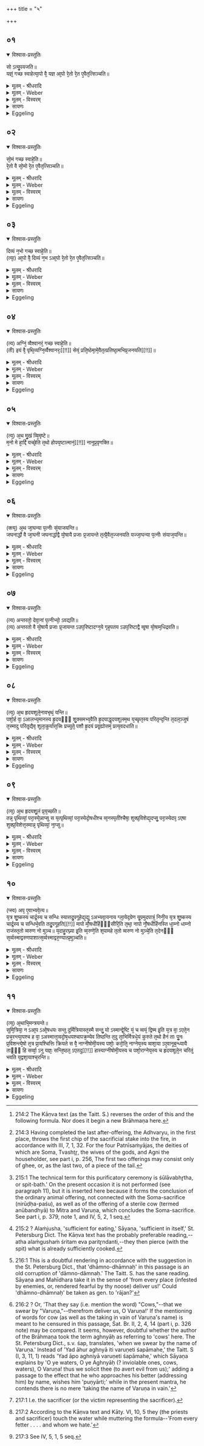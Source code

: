 +++
title = "५"

+++


## ०१


<details open><summary>विश्वास-प्रस्तुतिः</summary>

सो ऽत्यु᳘पयजति॥  
यज्ञं᳘ गच्छ स्वाहेत्या᳘पो वै᳘ यज्ञ आ᳘पो रे᳘तो रे᳘त ए᳘वैत᳘त्सिञ्चति॥
</details>

<details><summary>मूलम् - श्रीधरादि</summary>

सो ऽत्यु᳘पयजति॥  
यज्ञं᳘ गच्छ स्वाहेत्या᳘पो वै᳘ यज्ञ आ᳘पो रे᳘तो रे᳘त ए᳘वैत᳘त्सिञ्चति॥
</details>

<details><summary>मूलम् - Weber</summary>

सो ऽत्यु᳘पयजति॥  
यज्ञं᳘ गछ स्वाहेत्या᳘पो वै᳘ यज्ञ आ᳘पो रे᳘तो रे᳘त एॗवैत᳘त्सिञ्चति॥
</details>

<details><summary>मूलम् - विस्वरम्</summary>


</details>

<details><summary>सायणः</summary>

…
</details>

<details><summary>Eggeling</summary>

1. He makes the additional by-offerings:--with 'Go thou to the sacrifice [^egg_537], Hail!' The sacrifice is water, and seed is water: he thus casts seed.

[^egg_537]: 214:2 The Kāṇva text (as the Taitt. S.) reverses the order of this and the following formula. Nor does it begin a new Brāhmaṇa here.
</details>


## ०२


<details open><summary>विश्वास-प्रस्तुतिः</summary>

सो᳘मं गच्छ स्वाहे᳘ति॥  
रे᳘तो वै सो᳘मो रे᳘त ए᳘वैत᳘त्सिञ्चति॥
</details>

<details><summary>मूलम् - श्रीधरादि</summary>

सो᳘मं गच्छ स्वाहे᳘ति॥  
रे᳘तो वै सो᳘मो रे᳘त ए᳘वैत᳘त्सिञ्चति॥
</details>

<details><summary>मूलम् - Weber</summary>

सो᳘मं गछ स्वाहे᳘ति॥  
रे᳘तो वै सो᳘मो रे᳘त एॗवैत᳘त्सिञ्चति॥
</details>

<details><summary>मूलम् - विस्वरम्</summary>


</details>

<details><summary>सायणः</summary>

…
</details>

<details><summary>Eggeling</summary>

2. 'Go thou to Soma, Hail!' Soma is seed: he thus casts seed.
</details>


## ०३


<details open><summary>विश्वास-प्रस्तुतिः</summary>

दिव्यं न᳘भो गच्छ स्वाहे᳘ति॥  
(त्या᳘) आ᳘पो वै᳘ दिव्यं न᳘भ ऽआ᳘पो रे᳘तो रे᳘त ए᳘वैत᳘त्सिञ्चति॥
</details>

<details><summary>मूलम् - श्रीधरादि</summary>

दिव्यं न᳘भो गच्छ स्वाहे᳘ति॥  
(त्या᳘) आ᳘पो वै᳘ दिव्यं न᳘भ ऽआ᳘पो रे᳘तो रे᳘त ए᳘वैत᳘त्सिञ्चति॥
</details>

<details><summary>मूलम् - Weber</summary>

दिव्यं न᳘भो गछ स्वाहे᳘ति॥  
आ᳘पो वै᳘ दिव्यं न᳘भ आ᳘पो रे᳘तो रे᳘त एॗवैत᳘त्सिञ्चति॥
</details>

<details><summary>मूलम् - विस्वरम्</summary>


</details>

<details><summary>सायणः</summary>

…
</details>

<details><summary>Eggeling</summary>

3. 'Go thou to the heavenly ether, Hail!' The heavenly ether is water, and seed is water: he thus casts seed.
</details>


## ०४


<details open><summary>विश्वास-प्रस्तुतिः</summary>

(त्य) अग्निं᳘ व्वैश्वानरं᳘ गच्छ स्वाहे᳘ति॥  
(ती) इयं वै᳘ पृथि᳘व्यग्नि᳘र्व्वैश्वानरः᳘[[!!]] सेयं᳘ प्रति᳘ष्ठेमा᳘मे᳘वैत᳘त्प्रतिष्ठा᳘मभिप्र᳘जनयति[[!!]]॥
</details>

<details><summary>मूलम् - श्रीधरादि</summary>

(त्य) अग्निं᳘ व्वैश्वानरं᳘ गच्छ स्वाहे᳘ति॥  
(ती) इयं वै᳘ पृथि᳘व्यग्नि᳘र्व्वैश्वानरः᳘[[!!]] सेयं᳘ प्रति᳘ष्ठेमा᳘मे᳘वैत᳘त्प्रतिष्ठा᳘मभिप्र᳘जनयति[[!!]]॥
</details>

<details><summary>मूलम् - Weber</summary>

अग्निं᳘ वैश्वानरं᳘ गछ स्वाहे᳘ति॥  
इयं वै᳘ पृथिव्य᳘ग्नि᳘र्वैश्वानॗरः सेय᳘म् प्रतिष्ठे᳘मा᳘मेवैत᳘त्प्रतिष्ठा᳘मभिप्र᳘जनयति॥
</details>

<details><summary>मूलम् - विस्वरम्</summary>


</details>

<details><summary>सायणः</summary>

…
</details>

<details><summary>Eggeling</summary>

4. 'Go thou to Agni Vaiśvānara, Hail!' Agni Vaiśvānara ('belonging to all men') is this earth, and she is a safe resting-place: upon that safe resting-place he thus produces (creatures).
</details>


## ०५


<details open><summary>विश्वास-प्रस्तुतिः</summary>

(त्य᳘) अ᳘थ मु᳘खं व्वि᳘मृष्टे॥  
म᳘नो मे हा᳘र्द्दि यच्छे᳘ति त᳘थो होपय᳘ष्टात्मानं᳘[[!!]] नानुप्र᳘वृणक्ति॥
</details>

<details><summary>मूलम् - श्रीधरादि</summary>

(त्य᳘) अ᳘थ मु᳘खं व्वि᳘मृष्टे॥  
म᳘नो मे हा᳘र्द्दि यच्छे᳘ति त᳘थो होपय᳘ष्टात्मानं᳘[[!!]] नानुप्र᳘वृणक्ति॥
</details>

<details><summary>मूलम् - Weber</summary>

अ᳘थ मु᳘खं वि᳘मृष्टे॥  
म᳘नो मे हा᳘र्दि यछे᳘ति त᳘थो होपयष्टात्माॗनं नानुप्र᳘वृणक्ति॥
</details>

<details><summary>मूलम् - विस्वरम्</summary>


</details>

<details><summary>सायणः</summary>

…
</details>

<details><summary>Eggeling</summary>

5. He then touches his mouth, with, 'Give me mind and heart!' thus indeed the by-offerer does not throw himself after (the oblations into the fire).
</details>


## ०६


<details open><summary>विश्वास-प्रस्तुतिः</summary>

(क्त्य᳘) अ᳘थ जा᳘घन्या प᳘त्नीः सं᳘याजयन्ति॥  
जघनार्द्धो वै जा᳘घनी जघनार्द्धाद्वै यो᳘षायै प्रजाः प्र᳘जायन्ते त᳘त्प्रै᳘वैत᳘ज्जनयति यज्जा᳘घन्या प᳘त्नीः संयाज᳘यन्ति॥
</details>

<details><summary>मूलम् - श्रीधरादि</summary>

(क्त्य᳘) अ᳘थ जा᳘घन्या प᳘त्नीः सं᳘याजयन्ति॥  
जघनार्द्धो वै जा᳘घनी जघनार्द्धाद्वै यो᳘षायै प्रजाः प्र᳘जायन्ते त᳘त्प्रै᳘वैत᳘ज्जनयति यज्जा᳘घन्या प᳘त्नीः संयाज᳘यन्ति॥
</details>

<details><summary>मूलम् - Weber</summary>

अ᳘थ जा᳘घन्या प᳘त्नीः सं᳘याजयन्ति॥  
जघनार्धो वै जा᳘घनी जघनार्धाद्वै यो᳘षायै प्रजाः प्र᳘जायन्ते तॗत्प्रैॗवैत᳘ज्जनयति यज्जा᳘घन्या प᳘त्नीः संयाज᳘यन्ति॥
</details>

<details><summary>मूलम् - विस्वरम्</summary>


</details>

<details><summary>सायणः</summary>

…
</details>

<details><summary>Eggeling</summary>

6. Thereupon [^egg_538] they perform the Patnīsaṁyājas

[^egg_538]: 214:3 Having completed the last after-offering, the Adhvaryu, in the  first place, throws the first chip of the sacrificial stake into the fire, in accordance with III, 7, 1, 32. For the four Patnīsaṁyājas, the deities of which are Soma, Tvashṭr̥, the wives of the gods, and Agni the householder, see part i, p. 256, The first two offerings may consist only of ghee, or, as the last two, of a piece of the tail.

with the tail (of the victim), for the tail is the hind-part, and from the hind-part of woman offspring is produced: hence offspring is produced by the Patnīsaṁyājas being performed with the tail.
</details>


## ०७


<details open><summary>विश्वास-प्रस्तुतिः</summary>

(त्य) अन्तरतो᳘ देवा᳘नां प᳘त्नीभ्यो᳘ ऽवद्यति॥  
(त्य) अन्तरतो वै यो᳘षायै प्रजाः प्र᳘जायन्त ऽउप᳘रिष्टादग्न᳘ये गृह᳘पतय ऽउप᳘रिष्टाद्वै व्वृ᳘षा यो᳘षाम᳘धिद्रवति॥
</details>

<details><summary>मूलम् - श्रीधरादि</summary>

(त्य) अन्तरतो᳘ देवा᳘नां प᳘त्नीभ्यो᳘ ऽवद्यति॥  
(त्य) अन्तरतो वै यो᳘षायै प्रजाः प्र᳘जायन्त ऽउप᳘रिष्टादग्न᳘ये गृह᳘पतय ऽउप᳘रिष्टाद्वै व्वृ᳘षा यो᳘षाम᳘धिद्रवति॥
</details>

<details><summary>मूलम् - Weber</summary>

अन्तरतो᳘ देवा᳘नाम् प᳘त्नीभ्यो᳘ ऽवद्यति॥  
अन्तरतो वै यो᳘षायै प्रजाः प्र᳘जायन्त उप᳘रिष्टादग्न᳘ये गृह᳘पतय उप᳘रिष्टाद्वै वृ᳘षा यो᳘षाम् अधिद्रवति॥
</details>

<details><summary>मूलम् - विस्वरम्</summary>


</details>

<details><summary>सायणः</summary>

…
</details>

<details><summary>Eggeling</summary>

7. For the wives of the gods he cuts portions from the inside, since it is from the inside of woman that offspring is produced; for Agni the householder from above, since it is from above that the male approaches the female.
</details>


## ०८


<details open><summary>विश्वास-प्रस्तुतिः</summary>

(त्य᳘) अ᳘थ हृदयशूले᳘नावभृथं᳘ यन्ति॥  
पशो᳘र्ह वा᳘ ऽआलभ्य᳘मानस्य हृ᳘दयᳫं᳭ शु᳘क्समभ्य᳘वैति हृ᳘दयाद्धृदयशूलम᳘थ य᳘च्छृत᳘स्य परितृन्द᳘न्ति त᳘दल᳘ञ्जुषं त᳘स्मादु परितृ᳘द्यैव᳘ शूला᳘कुर्यात्त᳘त्त्रिः प्रच्युते᳘ पशौ हृ᳘दयं प्रवृ᳘ह्योत्तमं᳘ प्रत्य᳘वदधाति॥
</details>

<details><summary>मूलम् - श्रीधरादि</summary>

(त्य᳘) अ᳘थ हृदयशूले᳘नावभृथं᳘ यन्ति॥  
पशो᳘र्ह वा᳘ ऽआलभ्य᳘मानस्य हृ᳘दयᳫं᳭ शु᳘क्समभ्य᳘वैति हृ᳘दयाद्धृदयशूलम᳘थ य᳘च्छृत᳘स्य परितृन्द᳘न्ति त᳘दल᳘ञ्जुषं त᳘स्मादु परितृ᳘द्यैव᳘ शूला᳘कुर्यात्त᳘त्त्रिः प्रच्युते᳘ पशौ हृ᳘दयं प्रवृ᳘ह्योत्तमं᳘ प्रत्य᳘वदधाति॥
</details>

<details><summary>मूलम् - Weber</summary>

अ᳘थ हृदयशूले᳘नावभृथं᳘ यन्ति॥  
पशो᳘र्ह वा᳘ आलभ्य᳘मानस्य हृ᳘दयं शु᳘क्समभ्य᳘वैति हृ᳘दयाद्धृदयशूलम᳘थ य᳘छृत᳘स्य परितृन्द᳘न्ति त᳘दलं᳘जुषं त᳘स्मादु परितृ᳘द्यैव᳘ शूला᳘कुर्यात्त᳘त्त्रिःप्रच्युते᳘ पशौ हृ᳘दयम् प्रवृ᳘ह्योत्तम᳘म् प्रत्य᳘वदधाति॥
</details>

<details><summary>मूलम् - विस्वरम्</summary>


</details>

<details><summary>सायणः</summary>

…
</details>

<details><summary>Eggeling</summary>

8. Thereupon they betake themselves, with the heart-spit, to the purificatory bath [^egg_539]. Now, the anguish of the victim, in being slaughtered, concentrates itself into the heart, and from the heart into the heart-spit; and whatever part of cooked (food) is pierced that becomes palatable [^egg_540]: therefore let him roast it on the spit after piercing it. Uppermost on the thrice-moved (portions of the) victim he places that heart after pulling it off (the spit).

[^egg_539]: 215:1 The technical term for this purificatory ceremony is śūlāvabhr̥tha, or spit-bath.' On the present occasion it is not performed (see paragraph 11), but it is inserted here because it forms the conclusion of the ordinary animal offering, not connected with the Soma-sacrifice (nirūḍḥa-paśu), as well as of the offering of a sterile cow (termed anūbandhyā) to Mitra and Varuṇa, which concludes the Soma-sacrifice. See part i, p. 379, note 1, and IV, 5, 2, 1 seq.

[^egg_540]: 215:2 ? Alaṁjusha, 'sufficient for eating,' Sāyaṇa, 'sufficient in itself,' St. Petersburg Dict. The Kāṇva text has the probably preferable reading,--atha alaṁgushaṁ śritam eva paritr̥ndanti,--they then pierce (with the spit) what is already sufficiently cooked.
</details>


## ०९


<details open><summary>विश्वास-प्रस्तुतिः</summary>

(त्य᳘) अ᳘थ हृदयशू᳘लं प्र᳘य᳘च्छति॥  
तन्न᳘ पृथिव्यां᳘ परा᳘स्ये᳘न्नाप्सु स य᳘त्पृथिव्यां᳘ परा᳘स्येदो᳘षधीश्च व्व᳘नस्प᳘तींश्चैषा᳘ शुक्प्र᳘विशेद्य᳘दप्सु᳘ परा᳘स्येदप᳘ ऽएषा शुक्प्र᳘विशेत्त᳘स्मान्न᳘ पृथिव्यां᳘ ना᳘प्सु॥
</details>

<details><summary>मूलम् - श्रीधरादि</summary>

(त्य᳘) अ᳘थ हृदयशू᳘लं प्र᳘य᳘च्छति॥  
तन्न᳘ पृथिव्यां᳘ परा᳘स्ये᳘न्नाप्सु स य᳘त्पृथिव्यां᳘ परा᳘स्येदो᳘षधीश्च व्व᳘नस्प᳘तींश्चैषा᳘ शुक्प्र᳘विशेद्य᳘दप्सु᳘ परा᳘स्येदप᳘ ऽएषा शुक्प्र᳘विशेत्त᳘स्मान्न᳘ पृथिव्यां᳘ ना᳘प्सु॥
</details>

<details><summary>मूलम् - Weber</summary>

अ᳘थ हृदयशूलम् प्र᳘यछति॥  
तन्न᳘ पृथिव्या᳘म् परा᳘स्येॗन्नाप्सु स य᳘त्पृथिव्या᳘म् परा᳘स्येदो᳘षधीश्च व᳘नस्प᳘तींश्चैषा शुक्प्र᳘विशेद्य᳘दप्सु᳘ परा᳘स्येदप᳘ एषा शुक्प्र᳘विशेत्त᳘स्मान्न᳘ पृथिव्यांॗ नाॗप्सु॥
</details>

<details><summary>मूलम् - विस्वरम्</summary>


</details>

<details><summary>सायणः</summary>

…
</details>

<details><summary>Eggeling</summary>

9. He (the slaughterer) then hands the heart-spit (to the Adhvaryu). Let him not throw it on the

ground, nor into the water; for were he to throw it on the ground, that anguish would enter into the plants and trees; and were he to throw it into the water, that anguish would enter into the water: hence neither on the ground, nor into the water.
</details>


## १०


<details open><summary>विश्वास-प्रस्तुतिः</summary>

(प्स्व) अप᳘ ए᳘वाभ्यवे᳘त्य॥  
य᳘त्र शु᳘ष्कस्य चार्द्र᳘स्य च सन्धिः स्यात्तदु᳘पगूहेद्य᳘द्यु ऽअभ्यवा᳘यनाय ग्ला᳘येद᳘ग्रेण यू᳘पमुदपात्रं᳘ निनी᳘य य᳘त्र शु᳘ष्कस्य चार्द्र᳘स्य च सन्धिर्भ᳘वति तदु᳘पगूहति[[!!]] मापो मौ᳘षधीर्हिᳫं᳭सीरि᳘ति त᳘था᳘ नापो नौ᳘षधीर्हिनस्ति धा᳘म्नो धाम्नो राजंस्त᳘तो व्वरुण नो मुञ्च॥ य᳘दाहु᳘रघ्न्या इ᳘ति व्व᳘रुणे᳘ति श᳘पामहे त᳘तो व्वरुण नो मुञ्चे᳘ति त᳘देनᳫं᳭ स᳘र्व्वस्माद्वरुणपाशात्स᳘र्व्वस्माद्वरु᳘ण्यात्प्र᳘मुञ्चति॥
</details>

<details><summary>मूलम् - श्रीधरादि</summary>

(प्स्व) अप᳘ ए᳘वाभ्यवे᳘त्य॥  
य᳘त्र शु᳘ष्कस्य चार्द्र᳘स्य च सन्धिः स्यात्तदु᳘पगूहेद्य᳘द्यु ऽअभ्यवा᳘यनाय ग्ला᳘येद᳘ग्रेण यू᳘पमुदपात्रं᳘ निनी᳘य य᳘त्र शु᳘ष्कस्य चार्द्र᳘स्य च सन्धिर्भ᳘वति तदु᳘पगूहति[[!!]] मापो मौ᳘षधीर्हिᳫं᳭सीरि᳘ति त᳘था᳘ नापो नौ᳘षधीर्हिनस्ति धा᳘म्नो धाम्नो राजंस्त᳘तो व्वरुण नो मुञ्च॥ य᳘दाहु᳘रघ्न्या इ᳘ति व्व᳘रुणे᳘ति श᳘पामहे त᳘तो व्वरुण नो मुञ्चे᳘ति त᳘देनᳫं᳭ स᳘र्व्वस्माद्वरुणपाशात्स᳘र्व्वस्माद्वरु᳘ण्यात्प्र᳘मुञ्चति॥
</details>

<details><summary>मूलम् - Weber</summary>

अप᳘ एॗवाभ्यवे᳘त्य॥  
य᳘त्र शु᳘ष्कस्य चार्द्र᳘स्य च संधिः स्यात्तदु᳘पगूहेद्य᳘द्यु अभ्यवा᳘यनाय ग्ला᳘येद᳘ग्रेण यू᳘पमुदपात्रं᳘ निनी᳘य य᳘त्र शु᳘ष्कस्य चार्द्र᳘स्य च संधिर्भ᳘वति तदु᳘पगूहतिॗ नापो नौ᳘षधीर्हिंसीरि᳘ति त᳘थाॗ नापो नौ᳘षधीर्हिनस्ति धा᳘म्नोधाम्नो राजंस्त᳘तो वरुण नो मुञ्च य᳘दाहु᳘रघ्न्या इ᳘ति व᳘रुणे᳘ति श᳘पामहे त᳘तो वरुण नो मुञ्चे᳘ति त᳘देनᳫं स᳘र्वस्माद्वरुणपाशात्स᳘र्वस्माद्वरुॗण्यात्प्र᳘मुञ्चति॥
</details>

<details><summary>मूलम् - विस्वरम्</summary>


</details>

<details><summary>सायणः</summary>

…
</details>

<details><summary>Eggeling</summary>

10. But on going down to the water, let him bury it at the place where the dry and the moist meet. But if he feel disinclined to going down (to the water), he pours out a vessel of water in front of the sacrificial stake and buries (the spit) at the place where the dry and the moist meet, with (Vāj. S. VI, 22), 'Injure thou not the waters nor the plants!' thus it injures neither the waters nor the plants; 'From every fetter [^egg_541]--therefrom deliver us, O king Varuṇa! That they say, we swear by the "Inviolable (cows)," by "Varuṇa [^egg_542],"

[^egg_541]: 216:1 This is a doubtful rendering in accordance with the suggestion in the St. Petersburg Dict., that 'dhāmno-dhāmnaḥ' in this passage is an old corruption of 'dāmno-dāmnaḥ.' The Taitt. S. has the sane reading. Sāyaṇa and Mahīdhara take it in the sense of 'from every place (infested by enemies, or, rendered fearful by thy noose) deliver us!' Could 'dhāmno-dhāmnaḥ' be taken as gen. to 'rājan?'

[^egg_542]: 216:2 ? Or, 'That they say (i.e. mention the word) "Cows,"--that we swear by "Varuṇa,"--therefrom deliver us, O Varuṇa!' If the mentioning of words for cow (as well as the taking in vain of Varuṇa's name) is meant to he censured in this passage, Śat. Br. II, 2, 4, 14 (part i, p. 326 note) may be compared. It seems, however, doubtful whether the author of the Brāhmaṇa took the term aghnyāḥ as referring to 'cows' here. The St. Petersburg Dict., s.v. śap, translates, 'when we swear by the name of Varuṇa.' Instead of 'Yad āhur aghnyā iti varuṇeti śapāmahe,' the Taitt. S (I, 3, 11, 1) reads 'Yad āpo aghniyā varuṇeti śapāmahe,' which Sāyaṇa explains by 'O ye waters, O ye Aghnyāḥ (? inviolable ones, cows, waters), O Varuṇa! thus we solicit thee (to avert evil from us);' adding a passage to the effect that he who approaches his better (addressing him) by name, wishes him 'puṇyārti;' while in the present mantra, he contends there is no mere 'taking the name of Varuṇa in vain.'

therefrom deliver us, O Varuṇa!' Thereby he delivers him [^egg_543] from every noose of Varuṇa, from all (guilt) against Varuṇa.

[^egg_543]: 217:1 I.e. the sacrificer (or the victim representing the sacrificer).
</details>


## ११


<details open><summary>विश्वास-प्रस्तुतिः</summary>

(त्य᳘) अ᳘थाभि᳘मन्त्रयन्ते॥  
सुमि᳘त्रिया᳘ न ऽआ᳘प ऽओ᳘षधयः सन्तु दुर्मित्रियास्त᳘स्मै सन्तु᳘ यो ऽस्मान्द्वे᳘ष्टि यं᳘ च व्वयं᳘ द्विष्म इ᳘ति य᳘त्र वा᳘ ऽएते᳘न प्रच᳘रन्त्या᳘पश्च ह वा᳘ ऽअस्मात्ता᳘वदो᳘ष᳘धयश्चापक्र᳘म्येव तिष्ठन्ति त᳘दु ता᳘भिर्मित्रधे᳘यं कुरुते त᳘थो हैनं ताः पु᳘नः प्र᳘विशन्त्ये᳘षो त᳘त्र प्रा᳘यश्चित्तिः क्रियते स वै᳘ नाग्नीषोमी᳘यस्य पशोः᳘ करो᳘ति᳘ नाग्नेय᳘स्य व्वशा᳘या ऽए᳘वानूब᳘न्ध्यायै ताᳫँ᳭ हि सर्व्वा᳘ ऽनु यज्ञः᳘ सन्ति᳘ष्ठत᳘ ऽएतदु[[!!]] हास्याग्नीषोमी᳘यस्य च पशो᳘राग्नेय᳘स्य च हृदयशूले᳘न चरित्ं᳘ भवति य᳘द्वशा᳘याश्च᳘रन्ति॥
</details>

<details><summary>मूलम् - श्रीधरादि</summary>

(त्य᳘) अ᳘थाभि᳘मन्त्रयन्ते॥  
सुमि᳘त्रिया᳘ न ऽआ᳘प ऽओ᳘षधयः सन्तु दुर्मित्रियास्त᳘स्मै सन्तु᳘ यो ऽस्मान्द्वे᳘ष्टि यं᳘ च व्वयं᳘ द्विष्म इ᳘ति य᳘त्र वा᳘ ऽएते᳘न प्रच᳘रन्त्या᳘पश्च ह वा᳘ ऽअस्मात्ता᳘वदो᳘ष᳘धयश्चापक्र᳘म्येव तिष्ठन्ति त᳘दु ता᳘भिर्मित्रधे᳘यं कुरुते त᳘थो हैनं ताः पु᳘नः प्र᳘विशन्त्ये᳘षो त᳘त्र प्रा᳘यश्चित्तिः क्रियते स वै᳘ नाग्नीषोमी᳘यस्य पशोः᳘ करो᳘ति᳘ नाग्नेय᳘स्य व्वशा᳘या ऽए᳘वानूब᳘न्ध्यायै ताᳫँ᳭ हि सर्व्वा᳘ ऽनु यज्ञः᳘ सन्ति᳘ष्ठत᳘ ऽएतदु[[!!]] हास्याग्नीषोमी᳘यस्य च पशो᳘राग्नेय᳘स्य च हृदयशूले᳘न चरित्ं᳘ भवति य᳘द्वशा᳘याश्च᳘रन्ति॥
</details>

<details><summary>मूलम् - Weber</summary>

अ᳘थाभि᳘मन्त्रयते॥  
सुमित्रिया᳘ न आ᳘प ओ᳘षधयः सन्तु दुर्मित्रियास्त᳘स्मै सन्तुॗ यो ऽस्मान्द्वे᳘ष्टि यं᳘ च वयं᳘ द्विष्म इ᳘ति य᳘त्र वा᳘ एते᳘न प्रच᳘रन्त्या᳘पश्च ह वा᳘ अस्मात्ता᳘वदो᳘षधयश्चापक्र᳘म्येव तिष्ठन्ति त᳘दु ता᳘भिर्मित्रधे᳘यं कुरुते त᳘थो हैनं ताः पु᳘नः प्र᳘विशन्त्येॗषो त᳘त्र प्रा᳘यश्चित्तिः क्रियते स वैॗ नाग्नीषोमी᳘यस्य पशोः᳘ करो᳘तिॗ नाग्नेय᳘स्य वशा᳘या एॗवानूबॗन्ध्यायै ताᳫं हि सर्वो᳘ ऽनु यज्ञः᳘ संति᳘ष्ठत एत᳘दु हास्याग्नीषोमी᳘यस्य च पशो᳘राग्नेय᳘स्य च हृदयशूले᳘न चरित᳘म् भवति य᳘द्वशा᳘याश्च᳘रन्ति॥
</details>

<details><summary>मूलम् - विस्वरम्</summary>


</details>

<details><summary>सायणः</summary>

…
</details>

<details><summary>Eggeling</summary>

11. He then addresses (the water) [^egg_544] with, 'May the waters and plants be friendly unto us, unfriendly to him who hateth us, and whom we hate!' For when they proceed with that (spit), the waters, forsooth, as well as the plants, keep as it were receding from him; but hereby he now makes a covenant with them, and so they again approach to him, and that expiation is performed (to them). He does not perform (the spit-bath) at the animal offering to Agni and Soma, nor at that to Agni, but only at that of the Anūbandhyā-cow [^egg_545], for therewith the whole sacrifice attains to completion. And in that they perform (the ceremony) with the heart-spit at the cow (offering), thereby indeed it comes to be performed also for the animal offering to Agni and Soma, as well as for that to Agni.

[^egg_544]: 217:2 According to the Kāṇva text and Kāty. VI, 10, 5 they (the priests and sacrificer) touch the water while muttering the formula--'From every fetter . . . . and whom we hate.'

[^egg_545]: 217:3 See IV, 5, 1, 5 seq.
</details>

